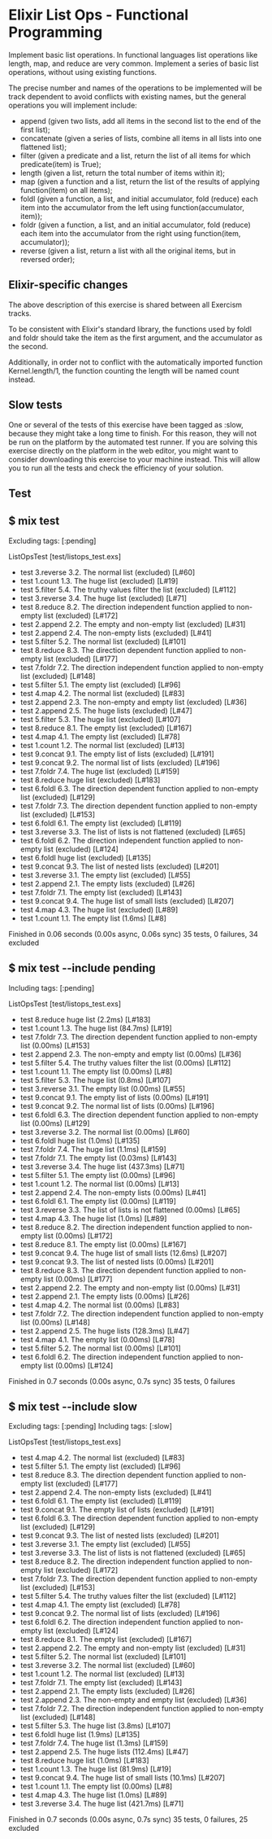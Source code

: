 # Elixir List Ops - Functional Programming
Implement basic list operations.
In functional languages list operations like length, map, and reduce are very common. 
Implement a series of basic list operations, without using existing functions.

The precise number and names of the operations to be implemented will be track 
dependent to avoid conflicts with existing names, but the general operations 
you will implement include:

- append (given two lists, add all items in the second list to the end 
  of the first list);
- concatenate (given a series of lists, combine all items in 
  all lists into one flattened list);
- filter (given a predicate and a list, return the list of all items 
  for which predicate(item) is True);
- length (given a list, return the total number of items within it);
- map (given a function and a list, return the list of the results 
  of applying function(item) on all items);
- foldl (given a function, a list, and initial accumulator, fold (reduce) 
  each item into the accumulator from the left using function(accumulator, item));
- foldr (given a function, a list, and an initial accumulator, fold (reduce) 
  each item into the accumulator from the right using function(item, accumulator));
- reverse (given a list, return a list with all the original items, but in reversed order);

## Elixir-specific changes
The above description of this exercise is shared between all Exercism tracks.

To be consistent with Elixir's standard library, the functions used by foldl and 
foldr should take the item as the first argument, and the accumulator as the second.

Additionally, in order not to conflict with the automatically imported 
function Kernel.length/1, the function counting the length will be named count instead.

## Slow tests
One or several of the tests of this exercise have been tagged as :slow, 
because they might take a long time to finish. For this reason, 
they will not be run on the platform by the automated test runner. 
If you are solving this exercise directly on the platform in the web editor, 
you might want to consider downloading this exercise to your machine instead. 
This will allow you to run all the tests and check the efficiency of your solution.

## Test
## $ mix test
Excluding tags: [:pending]

ListOpsTest [test/listops_test.exs]
  * test 3.reverse 3.2. The normal list (excluded) [L#60]
  * test 1.count 1.3. The huge list (excluded) [L#19]
  * test 5.filter 5.4. The truthy values filter the list (excluded) [L#112]
  * test 3.reverse 3.4. The huge list (excluded) [L#71]
  * test 8.reduce 8.2. The direction independent function applied to non-empty list (excluded) [L#172]
  * test 2.append 2.2. The empty and non-empty list (excluded) [L#31]
  * test 2.append 2.4. The non-empty lists (excluded) [L#41]
  * test 5.filter 5.2. The normal list (excluded) [L#101]
  * test 8.reduce 8.3. The direction dependent function applied to non-empty list (excluded) [L#177]
  * test 7.foldr 7.2. The direction independent function applied to non-empty list (excluded) [L#148]
  * test 5.filter 5.1. The empty list (excluded) [L#96]
  * test 4.map 4.2. The normal list (excluded) [L#83]
  * test 2.append 2.3. The non-empty and empty list (excluded) [L#36]
  * test 2.append 2.5. The huge lists (excluded) [L#47]
  * test 5.filter 5.3. The huge list (excluded) [L#107]
  * test 8.reduce 8.1. The empty list (excluded) [L#167]
  * test 4.map 4.1. The empty list (excluded) [L#78]
  * test 1.count 1.2. The normal list (excluded) [L#13]
  * test 9.concat 9.1. The empty list of lists (excluded) [L#191]
  * test 9.concat 9.2. The normal list of lists (excluded) [L#196]
  * test 7.foldr 7.4. The huge list (excluded) [L#159]
  * test 8.reduce huge list (excluded) [L#183]
  * test 6.foldl 6.3. The direction dependent function applied to non-empty list (excluded) [L#129]
  * test 7.foldr 7.3. The direction dependent function applied to non-empty list (excluded) [L#153]
  * test 6.foldl 6.1. The empty list (excluded) [L#119]
  * test 3.reverse 3.3. The list of lists is not flattened (excluded) [L#65]
  * test 6.foldl 6.2. The direction independent function applied to non-empty list (excluded) [L#124]
  * test 6.foldl huge list (excluded) [L#135]
  * test 9.concat 9.3. The list of nested lists (excluded) [L#201]
  * test 3.reverse 3.1. The empty list (excluded) [L#55]
  * test 2.append 2.1. The empty lists (excluded) [L#26]
  * test 7.foldr 7.1. The empty list (excluded) [L#143]
  * test 9.concat 9.4. The huge list of small lists (excluded) [L#207]
  * test 4.map 4.3. The huge list (excluded) [L#89]
  * test 1.count 1.1. The empty list (1.6ms) [L#8]

Finished in 0.06 seconds (0.00s async, 0.06s sync)
35 tests, 0 failures, 34 excluded


## $ mix test --include pending
Including tags: [:pending]

ListOpsTest [test/listops_test.exs]
  * test 8.reduce huge list (2.2ms) [L#183]
  * test 1.count 1.3. The huge list (84.7ms) [L#19]
  * test 7.foldr 7.3. The direction dependent function applied to non-empty list (0.00ms) [L#153]
  * test 2.append 2.3. The non-empty and empty list (0.00ms) [L#36]
  * test 5.filter 5.4. The truthy values filter the list (0.00ms) [L#112]
  * test 1.count 1.1. The empty list (0.00ms) [L#8]
  * test 5.filter 5.3. The huge list (0.8ms) [L#107]
  * test 3.reverse 3.1. The empty list (0.00ms) [L#55]
  * test 9.concat 9.1. The empty list of lists (0.00ms) [L#191]
  * test 9.concat 9.2. The normal list of lists (0.00ms) [L#196]
  * test 6.foldl 6.3. The direction dependent function applied to non-empty list (0.00ms) [L#129]
  * test 3.reverse 3.2. The normal list (0.00ms) [L#60]
  * test 6.foldl huge list (1.0ms) [L#135]
  * test 7.foldr 7.4. The huge list (1.1ms) [L#159]
  * test 7.foldr 7.1. The empty list (0.03ms) [L#143]
  * test 3.reverse 3.4. The huge list (437.3ms) [L#71]
  * test 5.filter 5.1. The empty list (0.00ms) [L#96]
  * test 1.count 1.2. The normal list (0.00ms) [L#13]
  * test 2.append 2.4. The non-empty lists (0.00ms) [L#41]
  * test 6.foldl 6.1. The empty list (0.00ms) [L#119]
  * test 3.reverse 3.3. The list of lists is not flattened (0.00ms) [L#65]
  * test 4.map 4.3. The huge list (1.0ms) [L#89]
  * test 8.reduce 8.2. The direction independent function applied to non-empty list (0.00ms) [L#172]
  * test 8.reduce 8.1. The empty list (0.00ms) [L#167]
  * test 9.concat 9.4. The huge list of small lists (12.6ms) [L#207]
  * test 9.concat 9.3. The list of nested lists (0.00ms) [L#201]
  * test 8.reduce 8.3. The direction dependent function applied to non-empty list (0.00ms) [L#177]
  * test 2.append 2.2. The empty and non-empty list (0.00ms) [L#31]
  * test 2.append 2.1. The empty lists (0.00ms) [L#26]
  * test 4.map 4.2. The normal list (0.00ms) [L#83]
  * test 7.foldr 7.2. The direction independent function applied to non-empty list (0.00ms) [L#148]
  * test 2.append 2.5. The huge lists (128.3ms) [L#47]
  * test 4.map 4.1. The empty list (0.00ms) [L#78]
  * test 5.filter 5.2. The normal list (0.00ms) [L#101]
  * test 6.foldl 6.2. The direction independent function applied to non-empty list (0.00ms) [L#124]

Finished in 0.7 seconds (0.00s async, 0.7s sync)
35 tests, 0 failures


## $ mix test --include slow
Excluding tags: [:pending]
Including tags: [:slow]

ListOpsTest [test/listops_test.exs]
  * test 4.map 4.2. The normal list (excluded) [L#83]
  * test 5.filter 5.1. The empty list (excluded) [L#96]
  * test 8.reduce 8.3. The direction dependent function applied to non-empty list (excluded) [L#177]
  * test 2.append 2.4. The non-empty lists (excluded) [L#41]
  * test 6.foldl 6.1. The empty list (excluded) [L#119]
  * test 9.concat 9.1. The empty list of lists (excluded) [L#191]
  * test 6.foldl 6.3. The direction dependent function applied to non-empty list (excluded) [L#129]
  * test 9.concat 9.3. The list of nested lists (excluded) [L#201]
  * test 3.reverse 3.1. The empty list (excluded) [L#55]
  * test 3.reverse 3.3. The list of lists is not flattened (excluded) [L#65]
  * test 8.reduce 8.2. The direction independent function applied to non-empty list (excluded) [L#172]
  * test 7.foldr 7.3. The direction dependent function applied to non-empty list (excluded) [L#153]
  * test 5.filter 5.4. The truthy values filter the list (excluded) [L#112]
  * test 4.map 4.1. The empty list (excluded) [L#78]
  * test 9.concat 9.2. The normal list of lists (excluded) [L#196]
  * test 6.foldl 6.2. The direction independent function applied to non-empty list (excluded) [L#124]
  * test 8.reduce 8.1. The empty list (excluded) [L#167]
  * test 2.append 2.2. The empty and non-empty list (excluded) [L#31]
  * test 5.filter 5.2. The normal list (excluded) [L#101]
  * test 3.reverse 3.2. The normal list (excluded) [L#60]
  * test 1.count 1.2. The normal list (excluded) [L#13]
  * test 7.foldr 7.1. The empty list (excluded) [L#143]
  * test 2.append 2.1. The empty lists (excluded) [L#26]
  * test 2.append 2.3. The non-empty and empty list (excluded) [L#36]
  * test 7.foldr 7.2. The direction independent function applied to non-empty list (excluded) [L#148]
  * test 5.filter 5.3. The huge list (3.8ms) [L#107]
  * test 6.foldl huge list (1.9ms) [L#135]
  * test 7.foldr 7.4. The huge list (1.3ms) [L#159]
  * test 2.append 2.5. The huge lists (112.4ms) [L#47]
  * test 8.reduce huge list (1.0ms) [L#183]
  * test 1.count 1.3. The huge list (81.9ms) [L#19]
  * test 9.concat 9.4. The huge list of small lists (10.1ms) [L#207]
  * test 1.count 1.1. The empty list (0.00ms) [L#8]
  * test 4.map 4.3. The huge list (1.0ms) [L#89]
  * test 3.reverse 3.4. The huge list (421.7ms) [L#71]

Finished in 0.7 seconds (0.00s async, 0.7s sync)
35 tests, 0 failures, 25 excluded












